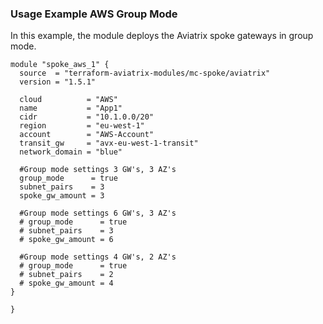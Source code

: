 ### Usage Example AWS Group Mode

In this example, the module deploys the Aviatrix spoke gateways in group mode.

```hcl
module "spoke_aws_1" {
  source  = "terraform-aviatrix-modules/mc-spoke/aviatrix"
  version = "1.5.1"

  cloud          = "AWS"
  name           = "App1"
  cidr           = "10.1.0.0/20"
  region         = "eu-west-1"
  account        = "AWS-Account"
  transit_gw     = "avx-eu-west-1-transit"
  network_domain = "blue"

  #Group mode settings 3 GW's, 3 AZ's
  group_mode      = true
  subnet_pairs    = 3
  spoke_gw_amount = 3

  #Group mode settings 6 GW's, 3 AZ's
  # group_mode      = true
  # subnet_pairs    = 3
  # spoke_gw_amount = 6

  #Group mode settings 4 GW's, 2 AZ's
  # group_mode      = true
  # subnet_pairs    = 2
  # spoke_gw_amount = 4  
}

}
```